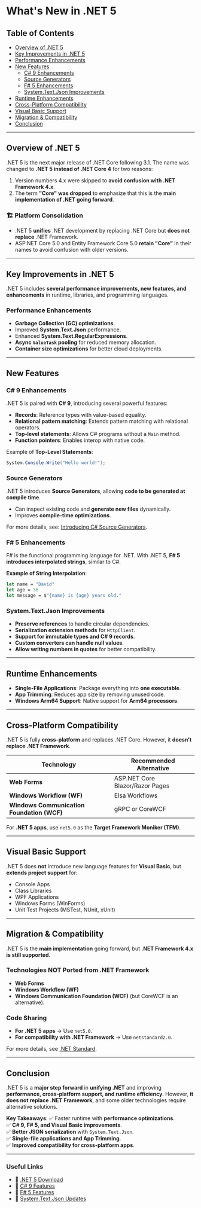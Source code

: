 # What's New in .NET 5

##  Table of Contents
- [Overview of .NET 5](#overview-of-net-5)
- [Key Improvements in .NET 5](#key-improvements-in-net-5)
- [Performance Enhancements](#performance-enhancements)
- [New Features](#new-features)
  - [C# 9 Enhancements](#c-9-enhancements)
  - [Source Generators](#source-generators)
  - [F# 5 Enhancements](#f-5-enhancements)
  - [System.Text.Json Improvements](#systemtextjson-improvements)
- [Runtime Enhancements](#runtime-enhancements)
- [Cross-Platform Compatibility](#cross-platform-compatibility)
- [Visual Basic Support](#visual-basic-support)
- [Migration & Compatibility](#migration--compatibility)
- [Conclusion](#conclusion)

---

## Overview of .NET 5
.NET 5 is the next major release of .NET Core following 3.1. The name was changed to **.NET 5 instead of .NET Core 4** for two reasons:
1. Version numbers 4.x were skipped to **avoid confusion with .NET Framework 4.x**.
2. The term **"Core" was dropped** to emphasize that this is the **main implementation of .NET going forward**.

### 🏗 Platform Consolidation
- .NET 5 **unifies** .NET development by replacing .NET Core but **does not replace** .NET Framework.
- ASP.NET Core 5.0 and Entity Framework Core 5.0 **retain "Core"** in their names to avoid confusion with older versions.

---

## Key Improvements in .NET 5
.NET 5 includes **several performance improvements, new features, and enhancements** in runtime, libraries, and programming languages.

### **Performance Enhancements**
- **Garbage Collection (GC) optimizations**.
- Improved **System.Text.Json** performance.
- Enhanced **System.Text.RegularExpressions**.
- **Async `ValueTask` pooling** for reduced memory allocation.
- **Container size optimizations** for better cloud deployments.

---

## New Features
### C# 9 Enhancements
.NET 5 is paired with **C# 9**, introducing several powerful features:

- **Records**: Reference types with value-based equality.
- **Relational pattern matching**: Extends pattern matching with relational operators.
- **Top-level statements**: Allows C# programs without a `Main` method.
- **Function pointers**: Enables interop with native code.

Example of **Top-Level Statements**:
```csharp
System.Console.Write("Hello world!");
```

### Source Generators
.NET 5 introduces **Source Generators**, allowing **code to be generated at compile time**.
- Can inspect existing code and **generate new files** dynamically.
- Improves **compile-time optimizations**.

For more details, see: [Introducing C# Source Generators](https://devblogs.microsoft.com/dotnet/introducing-c-source-generators/).

### F# 5 Enhancements
F# is the functional programming language for .NET. With .NET 5, **F# 5 introduces interpolated strings**, similar to C#.

**Example of String Interpolation**:
```fsharp
let name = "David"
let age = 36
let message = $"{name} is {age} years old."
```

### System.Text.Json Improvements
- **Preserve references** to handle circular dependencies.
- **Serialization extension methods** for `HttpClient`.
- **Support for immutable types and C# 9 records**.
- **Custom converters can handle null values**.
- **Allow writing numbers in quotes** for better compatibility.

---

## Runtime Enhancements
- **Single-File Applications**: Package everything into **one executable**.
- **App Trimming**: Reduces app size by removing unused code.
- **Windows Arm64 Support**: Native support for **Arm64 processors**.

---

## Cross-Platform Compatibility
.NET 5 is fully **cross-platform** and replaces .NET Core. However, it **doesn’t replace .NET Framework**.

| **Technology**      | **Recommended Alternative** |
|---------------------|---------------------------|
| **Web Forms**       | ASP.NET Core Blazor/Razor Pages |
| **Windows Workflow (WF)** | Elsa Workflows |
| **Windows Communication Foundation (WCF)** | gRPC or CoreWCF |

For **.NET 5 apps**, use `net5.0` as the **Target Framework Moniker (TFM)**.

---

##  Visual Basic Support
.NET 5 does **not** introduce new language features for **Visual Basic**, but **extends project support** for:
- Console Apps
- Class Libraries
- WPF Applications
- Windows Forms (WinForms)
- Unit Test Projects (MSTest, NUnit, xUnit)

---

##  Migration & Compatibility
.NET 5 is the **main implementation** going forward, but **.NET Framework 4.x is still supported**.

###  Technologies NOT Ported from .NET Framework
- **Web Forms**
- **Windows Workflow (WF)**
- **Windows Communication Foundation (WCF)** (but CoreWCF is an alternative).

###  Code Sharing
- **For .NET 5 apps** → Use `net5.0`.
- **For compatibility with .NET Framework** → Use `netstandard2.0`.

For more details, see [.NET Standard](https://docs.microsoft.com/en-us/dotnet/standard/net-standard?tabs=net-standard-1-0).

---

##  Conclusion
.NET 5 is a **major step forward** in **unifying .NET** and improving **performance, cross-platform support, and runtime efficiency**. However, **it does not replace .NET Framework**, and some older technologies require alternative solutions.

**Key Takeaways**:
✅ Faster runtime with **performance optimizations**.  
✅ **C# 9, F# 5, and Visual Basic improvements**.  
✅ **Better JSON serialization** with `System.Text.Json`.  
✅ **Single-file applications and App Trimming**.  
✅ **Improved compatibility for cross-platform apps**.

---

###  **Useful Links**
- 🔗 [.NET 5 Download](https://dotnet.microsoft.com/en-us/download/dotnet/5.0)
- 🔗 [C# 9 Features](https://docs.microsoft.com/en-us/dotnet/csharp/whats-new/csharp-9)
- 🔗 [F# 5 Features](https://docs.microsoft.com/en-us/dotnet/fsharp/whats-new/fsharp-5)
- 🔗 [System.Text.Json Updates](https://docs.microsoft.com/en-us/dotnet/standard/serialization/system-text-json-overview)
